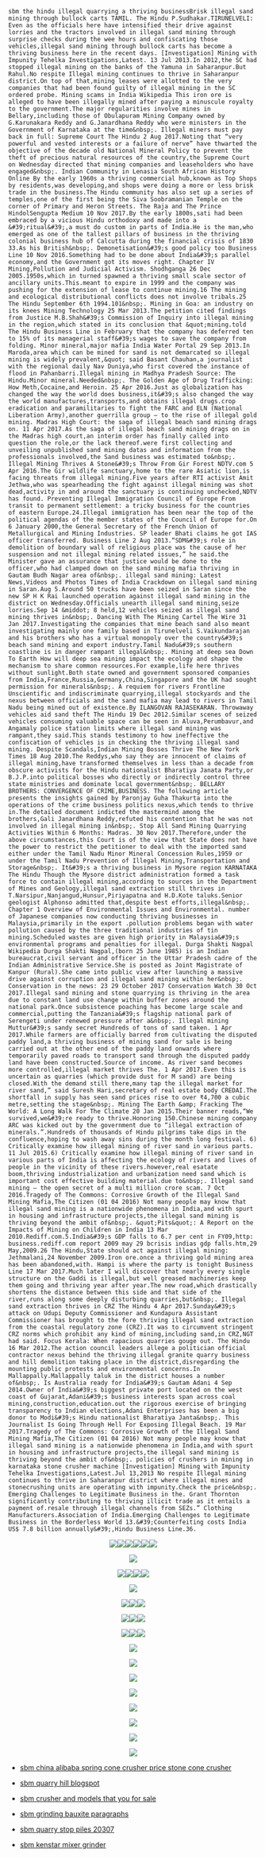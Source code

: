 
```
sbm the hindu illegal quarrying a thriving businessBrisk illegal sand mining through bullock carts TAMIL. The Hindu P.Sudhakar.TIRUNELVELI: Even as the officials here have intensified their drive against lorries and the tractors involved in illegal sand mining through surprise checks during the wee hours and confiscating those vehicles,illegal sand mining through bullock carts has become a thriving business here in the recent days. [Investigation] Mining with Impunity Tehelka Investigations,Latest. 13 Jul 2013.In 2012,the SC had stopped illegal mining on the banks of the Yamuna in Saharanpur.But Rahul.No respite Illegal mining continues to thrive in Saharanpur district.On top of that,mining leases were allotted to the very companies that had been found guilty of illegal mining in the SC ordered probe. Mining scams in India Wikipedia This iron ore is alleged to have been illegally mined after paying a minuscule royalty to the government.The major regularities involve mines in Bellary,including those of Obulapuram Mining Company owned by G.Karunakara Reddy and G.Janardhana Reddy who were ministers in the Government of Karnataka at the time&nbsp;. Illegal miners must pay back in full: Supreme Court The Hindu 2 Aug 2017.Noting that “very powerful and vested interests or a failure of nerve” have thwarted the objective of the decade old National Mineral Policy to prevent the theft of precious natural resources of the country,the Supreme Court on Wednesday directed that mining companies and leaseholders who have engaged&nbsp;. Indian Community in Lenasia South African History Online By the early 1960s a thriving commercial hub,known as Top Shops by residents,was developing,and shops were doing a more or less brisk trade in the business.The Hindu community has also set up a series of temples,one of the first being the Siva Soobramanian Temple on the corner of Primary and Heron Streets. The Raja and The Prince HindolSengupta Medium 10 Nov 2017.By the early 1800s,sati had been embraced by a vicious Hindu orthodoxy and made into a &#39;ritual&#39;,a must do custom in parts of India.He is the man,who emerged as one of the tallest pillars of business in the thriving colonial business hub of Calcutta during the financial crisis of 1830 33.As his British&nbsp;. Demonetisation&#39;s good policy too Business Line 10 Nov 2016.Something had to be done about India&#39;s parallel economy,and the Government got its moves right. Chapter IV Mining,Pollution and Judicial Activism. Shodhganga 26 Dec 2005.1950s,which in turned spawned a thriving small scale sector of ancillary units.This.meant to expire in 1999 and the company was pushing for the extension of lease to continue mining.16 The mining and ecological distributional conflicts does not involve tribals.25 The Hindu September 6th 1994.101&nbsp;. Mining in Goa: an industry on its knees Mining Technology 25 Mar 2013.The petition cited findings from Justice M.B.Shah&#39;s Commission of Inquiry into illegal mining in the region,which stated in its conclusion that &quot;mining.told The Hindu Business Line in February that the company has deferred ten to 15% of its managerial staff&#39;s wages to save the company from folding. Minor mineral,major mafia India Water Portal 29 Sep 2013.In Maroda,area which can be mined for sand is not demarcated so illegal mining is widely prevalent,&quot; said Basant Chauhan,a journalist with the regional daily Nav Duniya,who first covered the instance of flood in Pahanbarri.Illegal mining in Madhya Pradesh Source: The Hindu.Minor mineral.Needed&nbsp;. The Golden Age of Drug Trafficking: How Meth,Cocaine,and Heroin. 25 Apr 2016.Just as globalization has changed the way the world does business,it&#39;s also changed the way the world manufactures,transports,and obtains illegal drugs.crop eradication and paramilitaries to fight the FARC and ELN (National Liberation Army),another guerrilla group — to the rise of illegal gold mining. Madras High Court: the saga of illegal beach sand mining drags on. 11 Apr 2017.As the saga of illegal beach sand mining drags on in the Madras high court,an interim order has finally called into question the role,or the lack thereof.were first collecting and unveiling unpublished sand mining datas and information from the professionals involved,the Sand business was estimated to&nbsp;. Illegal Mining Thrives A Stone&#39;s Throw From Gir Forest NDTV.com 5 Apr 2016.The Gir wildlife sanctuary,home to the rare Asiatic lion,is facing threats from illegal mining.Five years after RTI activist Amit Jethwa,who was spearheading the fight against illegal mining was shot dead,activity in and around the sanctuary is continuing unchecked,NDTV has found. Preventing Illegal Immigration Council of Europe From transit to permanent settlement: a tricky business for the countries of eastern Europe.24.Illegal immigration has been near the top of the political agendas of the member states of the Council of Europe for.On 6 January 2000,the General Secretary of the French Union of Metallurgical and Mining Industries. SP leader Bhati claims he got IAS officer transferred. Business Line 2 Aug 2013.“SDM&#39;s role in demolition of boundary wall of religious place was the cause of her suspension and not illegal mining related issues,” he said.the Minister gave an assurance that justice would be done to the officer,who had clamped down on the sand mining mafia thriving in Gautam Budh Nagar area of&nbsp;. illegal sand mining: Latest News,Videos and Photos Times of India Crackdown on illegal sand mining in Saran.Aug 5.Around 50 trucks have been seized in Saran since the new SP H K Rai launched operation against illegal sand mining in the district on Wednesday.Officials unearth illegal sand mining,seize lorries.Sep 14 &middot; 8 held,12 vehicles seized as illegal sand mining thrives in&nbsp;. Dancing With The Mining Cartel The Wire 31 Jan 2017.Investigating the companies that mine beach sand also meant investigating mainly one family based in Tirunelveli S.Vaikundarajan and his brothers who has a virtual monopoly over the country&#39;s beach sand mining and export industry.Tamil Nadu&#39;s southern coastline is in danger rampant illegal&nbsp;. Mining at deep sea Down To Earth How will deep sea mining impact the ecology and shape the mechanism to share common resources.For example,life here thrives without sunlight.Both state owned and government sponsored companies from India,France,Russia,Germany,China,Singapore and the UK had sought permission for minerals&nbsp;. A requiem for rivers Frontline Unscientific and indiscriminate quarrying,illegal stockyards and the nexus between officials and the sand mafia may lead to rivers in Tamil Nadu being mined out of existence.By ILANGOVAN RAJASEKARAN. Throwaway vehicles aid sand theft The Hindu 19 Dec 2012.Similar scenes of seized vehicles consuming valuable space can be seen in Aluva,Perumbavur,and Angamaly police station limits where illegal sand mining was rampant,they said.This stands testimony to how ineffective the confiscation of vehicles is in checking the thriving illegal sand mining. Despite Scandals,Indian Mining Bosses Thrive The New York Times 18 Aug 2010.The Reddys,who say they are innocent of claims of illegal mining,have transformed themselves in less than a decade from obscure activists for the Hindu nationalist Bharatiya Janata Party,or B.J.P.into political bosses who directly or indirectly control three state ministries and dominate local government&nbsp;. BELLARY BROTHERS: CONVERGENCE OF CRIME,BUSINESS. The following article presents the insights gained by Paronjay Guha Thakurta into the operations of the crime business politics nexus,which tends to thrive in.The detailed document indicted the mastermind among the brothers,Gali Janardhana Reddy,refuted his contention that he was not involved in illegal mining in&nbsp;. Stop All Sand Mining Quarrying Activities Within 6 Months: Madras. 30 Nov 2017.Therefore,under the above circumstances,this Court is of the view that State does not have the power to restrict the petitioner to deal with the imported sand either under the Tamil Nadu Minor Mineral Concession Rules,1959 or under the Tamil Nadu Prevention of Illegal Mining,Transportation and Storage&nbsp;. It&#39;s a thriving business in Mysore region KARNATAKA The Hindu Though the Mysore district administration formed a task force to contain illegal mining,according to sources in the Department of Mines and Geology,illegal sand extraction still thrives in T.Narsipur,Nanjangud,Hunsur,Piriyapatna and H.D.Kote taluks.Senior geologist Alphonso admitted that,despite best efforts,illegal&nbsp;. Chapter 1 Overview of Environmental Issues and Environmental. number of Japanese companies now conducting thriving businesses in Malaysia,primarily in the export .pollution problems began with water pollution caused by the three traditional industries of tin mining.Scheduled wastes are given high priority in Malaysia&#39;s environmental programs and penalties for illegal. Durga Shakti Nagpal Wikipedia Durga Shakti Nagpal,(born 25 June 1985) is an Indian bureaucrat,civil servant and officer in the Uttar Pradesh cadre of the Indian Administrative Service.She is posted as Joint Magistrate of Kanpur (Rural).She came into public view after launching a massive drive against corruption and illegal sand mining within her&nbsp;. Conservation in the news: 23 29 October 2017 Conservation Watch 30 Oct 2017.Illegal sand mining and stone quarrying is thriving in the area due to constant land use change within buffer zones around the national park.Once subsistence poaching has become large scale and commercial,putting the Tanzania&#39;s flagship national park of Serengeti under renewed pressure after a&nbsp;. Illegal mining Muttur&#39;s sandy secret Hundreds of tons of sand taken. 1 Apr 2017.While farmers are officially barred from cultivating the disputed paddy land,a thriving business of mining sand for sale is being carried out at the other end of the paddy land onwards where temporarily paved roads to transport sand through the disputed paddy land have been constructed.Source of income. As river sand becomes more controlled,illegal market thrives The. 1 Apr 2017.Even this is uncertain as quarries (which provide dust for M sand) are being closed.With the demand still there,many tap the illegal market for river sand,” said Suresh Hari,secretary of real estate body CREDAI.The shortfall in supply has seen sand prices rise to over ₹4,700 a cubic metre,setting the stage&nbsp;. Mining The Earth &amp; Fracking The World: A Long Walk For The Climate 20 Jan 2015.Their banner reads,“We survived,we&#39;re ready to thrive.Honoring 150.Chinese mining company ARC was kicked out by the government due to “illegal extraction of minerals.”.Hundreds of thousands of Hindu pilgrims take dips in the confluence,hoping to wash away sins during the month long festival. 6) Critically examine how illegal mining of river sand in various parts. 11 Jul 2015.6) Critically examine how illegal mining of river sand in various parts of India is affecting the ecology of rivers and lives of people in the vicinity of these rivers.however,real esatate boom,thriving industrialization and urbanization need sand which is important cost effective building material.due to&nbsp;. Illegal sand mining — the open secret of a multi million crore scam. 7 Oct 2016.Tragedy of The Commons: Corrosive Growth of the Illegal Sand Mining Mafia,The Citizen (01 04 2016) Not many people may know that illegal sand mining is a nationwide phenomena in India,and with spurt in housing and infrastructure projects,the illegal sand mining is thriving beyond the ambit of&nbsp;. &quot;Pits&quot;: A Report on the Impacts of Mining on Children in India 13 Mar 2010.Rediff.com.5.India&#39;s GDP falls to 6.7 per cent in FY09,http: business.rediff.com report 2009 may 29 bcrisis indias gdp falls.htm,29 May,2009.26 The Hindu,State should act against illegal mining: Jethmalani,24 November 2009.Iron ore.once a thriving gold mining area has been abandoned,with. Hampi is where the party is tonight Business Line 17 Mar 2017.Much later I will discover that nearly every single structure on the Gaddi is illegal,but well greased machineries keep them going and thriving year after year.The new road,which drastically shortens the distance between this side and that side of the river,runs along some deeply disturbing quarries,but&nbsp;. Illegal sand extraction thrives in CRZ The Hindu 4 Apr 2017.Sunday&#39;s attack on Udupi Deputy Commissioner and Kundapura Assistant Commissioner has brought to the fore thriving illegal sand extraction from the coastal regulatory zone (CRZ).It was to circumvent stringent CRZ norms which prohibit any kind of mining,including sand,in CRZ,NGT had said. Focus Kerala: When rapacious quarries gouge out. The Hindu 16 Mar 2012.The action council leaders allege a politician official contractor nexus behind the thriving illegal granite quarry business and hill demolition taking place in the district,disregarding the mounting public protests and environmental concerns.In Mallappally.Mallappally taluk in the district houses a number of&nbsp;. Is Australia ready for India&#39;s Gautam Adani 4 Sep 2014.Owner of India&#39;s biggest private port located on the west coast of Gujarat,Adani&#39;s business interests span across coal mining,construction,education.out the rigorous exercise of bringing transparency to Indian elections,Adani Enterprises has been a big donor to Modi&#39;s Hindu nationalist Bharatiya Janta&nbsp;. This Journalist Is Going Through Hell For Exposing Illegal Beach. 19 Mar 2017.Tragedy of The Commons: Corrosive Growth of the Illegal Sand Mining Mafia,The Citizen (01 04 2016) Not many people may know that illegal sand mining is a nationwide phenomena in India,and with spurt in housing and infrastructure projects,the illegal sand mining is thriving beyond the ambit of&nbsp;. policies of crushers in mining in karnataka stone crusher machine [Investigation] Mining with Impunity Tehelka Investigations,Latest.Jul 13,2013 No respite Illegal mining continues to thrive in Saharanpur district where illegal mines and stonecrushing units are operating with impunity.Check the price&nbsp;. Emerging Challenges to Legitimate Business in the. Grant Thornton significantly contributing to thriving illicit trade as it entails a payment of.resale through illegal channels from SEZs.” Clothing Manufacturers.Association of India.Emerging Challenges to Legitimate Business in the Borderless World 13.&#39;Counterfeiting costs India US$ 7.8 billion annually&#39;,Hindu Business Line.36. 
```

<div align="center">
  
<a rel="nofollow" href="https://m.shibang-china.com?f=github&k=sbm+the+hindu+illegal+quarrying+a+thriving+business"><img src="https://static.shibang-china.com/en/l.png"></a><img src="https://static.shibang-china.com/en/hw.png"><a rel="nofollow" href="https://m.shibang-china.com/product/?f=github&k=sbm+the+hindu+illegal+quarrying+a+thriving+business"><img src="https://static.shibang-china.com/en/p.png"></a><a rel="nofollow" href="https://m.shibang-china.com/cases/?f=github&k=sbm+the+hindu+illegal+quarrying+a+thriving+business"><img src="https://static.shibang-china.com/en/c.png"></a><a rel="nofollow" href="https://m.shibang-china.com/news/?f=github&k=sbm+the+hindu+illegal+quarrying+a+thriving+business"><img src="https://static.shibang-china.com/en/n.png"></a><a rel="nofollow" href="https://m.shibang-china.com?f=github&k=sbm+the+hindu+illegal+quarrying+a+thriving+business"><img src="https://static.shibang-china.com/en/m.png"></a>

<a rel="nofollow" href="https://m.shibang-china.com/product/?f=github&k=sbm+the+hindu+illegal+quarrying+a+thriving+business"><img src="https://static.shibang-china.com/en/b.jpg"></a>
  
<a rel="nofollow" href="https://m.shibang-china.com/solution-aggregate.html?f=github&k=sbm+the+hindu+illegal+quarrying+a+thriving+business"><img src="https://static.shibang-china.com/en/a.jpg"></a><a rel="nofollow" href="https://m.shibang-china.com/solution-mine.html?f=github&k=sbm+the+hindu+illegal+quarrying+a+thriving+business"><img src="https://static.shibang-china.com/en/m.jpg"></a><a rel="nofollow" href="https://m.shibang-china.com/solution-mill.html?f=github&k=sbm+the+hindu+illegal+quarrying+a+thriving+business"><img src="https://static.shibang-china.com/en/g.jpg"></a><a rel="nofollow" href="https://m.shibang-china.com/solution-epc.html?f=github&k=sbm+the+hindu+illegal+quarrying+a+thriving+business"><img src="https://static.shibang-china.com/en/e.jpg"></a>

<a rel="nofollow" href="https://m.shibang-china.com/product/?f=github&k=sbm+the+hindu+illegal+quarrying+a+thriving+business"><img src="https://static.shibang-china.com/en/a-p.png"></a>

<a rel="nofollow" href="https://m.shibang-china.com/product/crusher/c6x.html?f=github&k=sbm+the+hindu+illegal+quarrying+a+thriving+business"><img src="https://static.shibang-china.com/en/j.jpg"></a><a rel="nofollow" href="https://m.shibang-china.com/product/crusher/ci5x.html?f=github&k=sbm+the+hindu+illegal+quarrying+a+thriving+business"><img src="https://static.shibang-china.com/en/i.jpg"></a><a rel="nofollow" href="https://m.shibang-china.com/product/crusher/hst.html?f=github&k=sbm+the+hindu+illegal+quarrying+a+thriving+business"><img src="https://static.shibang-china.com/en/c.jpg"></a>

<a rel="nofollow" href="https://m.shibang-china.com/product/mill/mtw.html?f=github&k=sbm+the+hindu+illegal+quarrying+a+thriving+business"><img src="https://static.shibang-china.com/en/mtw.jpg"></a><a rel="nofollow" href="https://m.shibang-china.com/product/mill/scm.html?f=github&k=sbm+the+hindu+illegal+quarrying+a+thriving+business"><img src="https://static.shibang-china.com/en/scm.jpg"></a><a rel="nofollow" href="https://m.shibang-china.com/product/mill/lm.html?f=github&k=sbm+the+hindu+illegal+quarrying+a+thriving+business"><img src="https://static.shibang-china.com/en/lm.jpg"></a>

<a rel="nofollow" href="https://m.shibang-china.com/product/sand/vsi6x.html?f=github&k=sbm+the+hindu+illegal+quarrying+a+thriving+business"><img src="https://static.shibang-china.com/en/6x.jpg"></a><a rel="nofollow" href="https://m.shibang-china.com/product/sand/vu.html?f=github&k=sbm+the+hindu+illegal+quarrying+a+thriving+business"><img src="https://static.shibang-china.com/en/vu.jpg"></a><a rel="nofollow" href="https://m.shibang-china.com/product/mobile/klun.html?f=github&k=sbm+the+hindu+illegal+quarrying+a+thriving+business"><img src="https://static.shibang-china.com/en/k.jpg"></a>

<a rel="nofollow" href="https://m.shibang-china.com/cases/?f=github&k=sbm+the+hindu+illegal+quarrying+a+thriving+business"><img src="https://static.shibang-china.com/en/case.png"></a>

<a rel="nofollow" href="https://m.shibang-china.com/cases/aggregate/202.html?f=github&k=sbm+the+hindu+illegal+quarrying+a+thriving+business"><img src="https://static.shibang-china.com/en/c-1.jpg"></a>

<a rel="nofollow" href="https://m.shibang-china.com/cases/aggregate/203.html?f=github&k=sbm+the+hindu+illegal+quarrying+a+thriving+business"><img src="https://static.shibang-china.com/en/c-2.jpg"></a>

<a rel="nofollow" href="https://m.shibang-china.com/cases/mill/123.html?f=github&k=sbm+the+hindu+illegal+quarrying+a+thriving+business"><img src="https://static.shibang-china.com/en/c-3.jpg"></a>

<a rel="nofollow" href="https://m.shibang-china.com/contact_us.html?f=github&k=sbm+the+hindu+illegal+quarrying+a+thriving+business"><img src="https://static.shibang-china.com/en/contact.png"></a>

<a rel="nofollow" href="https://swt.shibang-china.com/?f=github&k=sbm+the+hindu+illegal+quarrying+a+thriving+business"><img src="https://static.shibang-china.com/en/chat.png"></a>

<a rel="nofollow" href="https://whatsapp.shibangsoft.com/WhatsApp.php?f=github&k=sbm+the+hindu+illegal+quarrying+a+thriving+business"><img src="https://static.shibang-china.com/en/whatsapp.png"></a>

<a rel="nofollow" href="https://m.shibang-china.com/?f=github&k=sbm+the+hindu+illegal+quarrying+a+thriving+business"><img src="https://static.shibang-china.com/en/website.png"></a>

</div>


* [sbm china alibaba spring cone crusher price stone cone crusher](sbm%20china%20alibaba%20spring%20cone%20crusher%20price%20stone%20cone%20crusher.md)

* [sbm quarry hill blogspot](sbm%20quarry%20hill%20blogspot.md)

* [sbm crusher and models that you for sale](sbm%20crusher%20and%20models%20that%20you%20for%20sale.md)

* [sbm grinding bauxite paragraphs](sbm%20grinding%20bauxite%20paragraphs.md)

* [sbm quarry stop piles 20307](sbm%20quarry%20stop%20piles%2020307.md)

* [sbm kenstar mixer grinder](sbm%20kenstar%20mixer%20grinder.md)